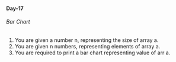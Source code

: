 #### Day-17
###### Bar Chart
1. You are given a number n, representing the size of array a.
2. You are given n numbers, representing elements of array a.
3. You are required to print a bar chart representing value of arr a.
